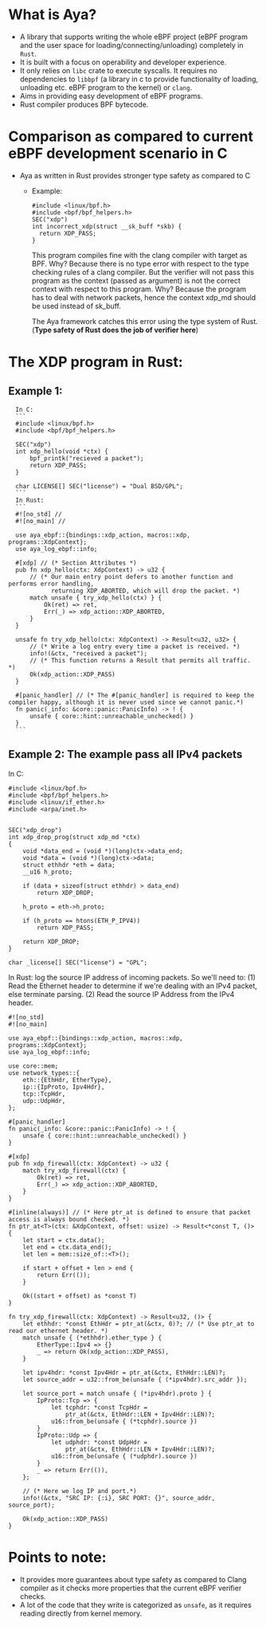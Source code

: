 # What is Aya?
- A library that supports writing the whole eBPF project (eBPF program and the user space for loading/connecting/unloading) completely in ```Rust```.
- It is built with a focus on operability and developer experience. 
- It only relies on ```libc``` crate to execute syscalls. It requires no dependencies to ```libbpf```
  (a library in c to provide functionality of loading, unloading etc. eBPF program to the kernel) or ```clang```.
- Aims in providing easy development of eBPF programs.
- Rust compiler produces BPF bytecode.

# Comparison as compared to current eBPF development scenario in C
- Aya as written in Rust provides stronger type safety as compared to C
    + Example:
      ```
      #include <linux/bpf.h>
      #include <bpf/bpf_helpers.h>
      SEC("xdp")
      int incorrect_xdp(struct __sk_buff *skb) {
        return XDP_PASS;
      }
      ```

      This program compiles fine with the clang compiler with target as BPF. Why? Because there is no type error with respect to the type checking rules of a clang compiler.
      But the verifier will not pass this program as the context (passed as argument) is not the correct context with respect to this program. Why? Because the program has to deal with
      network packets, hence the context xdp_md should be used instead of sk_buff.

      The Aya framework catches this error using the type system of Rust. (**Type safety of Rust does the job of verifier here**)

# The XDP program in Rust:
  ## Example 1:
      In C:
      ```
      #include <linux/bpf.h>
      #include <bpf/bpf_helpers.h>
      
      SEC("xdp")
      int xdp_hello(void *ctx) {
          bpf_printk("recieved a packet");
          return XDP_PASS;
      }
      
      char LICENSE[] SEC("license") = "Dual BSD/GPL";
      ```
      In Rust:
      ```
      #![no_std] // 
      #![no_main] // 
      
      use aya_ebpf::{bindings::xdp_action, macros::xdp, programs::XdpContext};
      use aya_log_ebpf::info;
      
      #[xdp] // (* Section Attributes *)
      pub fn xdp_hello(ctx: XdpContext) -> u32 {
          // (* Our main entry point defers to another function and performs error handling,
                returning XDP_ABORTED, which will drop the packet. *)
          match unsafe { try_xdp_hello(ctx) } {
              Ok(ret) => ret,
              Err(_) => xdp_action::XDP_ABORTED,
          }
      }
      
      unsafe fn try_xdp_hello(ctx: XdpContext) -> Result<u32, u32> {
          // (* Write a log entry every time a packet is received. *)
          info!(&ctx, "received a packet");
          // (* This function returns a Result that permits all traffic. *)
          Ok(xdp_action::XDP_PASS)
      }
      
      #[panic_handler] // (* The #[panic_handler] is required to keep the compiler happy, although it is never used since we cannot panic.*)
      fn panic(_info: &core::panic::PanicInfo) -> ! {
          unsafe { core::hint::unreachable_unchecked() }
      }
      ```
  
  ## Example 2: The example pass all IPv4 packets
  In C:
  ```
  #include <linux/bpf.h>
  #include <bpf/bpf_helpers.h>
  #include <linux/if_ether.h>
  #include <arpa/inet.h>
  
  
  SEC("xdp_drop")
  int xdp_drop_prog(struct xdp_md *ctx)
  {
      void *data_end = (void *)(long)ctx->data_end;
      void *data = (void *)(long)ctx->data;
      struct ethhdr *eth = data;
      __u16 h_proto;
  
      if (data + sizeof(struct ethhdr) > data_end)
          return XDP_DROP;
  
      h_proto = eth->h_proto;
  
      if (h_proto == htons(ETH_P_IPV4))
          return XDP_PASS;
  
      return XDP_DROP;
  }
  
  char _license[] SEC("license") = "GPL";
  ```
  In Rust: log the source IP address of incoming packets. So we'll need to:
           (1) Read the Ethernet header to determine if we're dealing with an IPv4 packet, else terminate parsing.
           (2) Read the source IP Address from the IPv4 header.
  ```
  #![no_std]
  #![no_main]
  
  use aya_ebpf::{bindings::xdp_action, macros::xdp, programs::XdpContext};
  use aya_log_ebpf::info;
  
  use core::mem;
  use network_types::{
      eth::{EthHdr, EtherType},
      ip::{IpProto, Ipv4Hdr},
      tcp::TcpHdr,
      udp::UdpHdr,
  };
  
  #[panic_handler]
  fn panic(_info: &core::panic::PanicInfo) -> ! {
      unsafe { core::hint::unreachable_unchecked() }
  }
  
  #[xdp]
  pub fn xdp_firewall(ctx: XdpContext) -> u32 {
      match try_xdp_firewall(ctx) {
          Ok(ret) => ret,
          Err(_) => xdp_action::XDP_ABORTED,
      }
  }
  
  #[inline(always)] // (* Here ptr_at is defined to ensure that packet access is always bound checked. *)
  fn ptr_at<T>(ctx: &XdpContext, offset: usize) -> Result<*const T, ()> {
      let start = ctx.data();
      let end = ctx.data_end();
      let len = mem::size_of::<T>();
  
      if start + offset + len > end {
          return Err(());
      }
  
      Ok((start + offset) as *const T)
  }
  
  fn try_xdp_firewall(ctx: XdpContext) -> Result<u32, ()> {
      let ethhdr: *const EthHdr = ptr_at(&ctx, 0)?; // (* Use ptr_at to read our ethernet header. *)
      match unsafe { (*ethhdr).ether_type } {
          EtherType::Ipv4 => {}
          _ => return Ok(xdp_action::XDP_PASS),
      }
  
      let ipv4hdr: *const Ipv4Hdr = ptr_at(&ctx, EthHdr::LEN)?;
      let source_addr = u32::from_be(unsafe { (*ipv4hdr).src_addr });
  
      let source_port = match unsafe { (*ipv4hdr).proto } {
          IpProto::Tcp => {
              let tcphdr: *const TcpHdr =
                  ptr_at(&ctx, EthHdr::LEN + Ipv4Hdr::LEN)?;
              u16::from_be(unsafe { (*tcphdr).source })
          }
          IpProto::Udp => {
              let udphdr: *const UdpHdr =
                  ptr_at(&ctx, EthHdr::LEN + Ipv4Hdr::LEN)?;
              u16::from_be(unsafe { (*udphdr).source })
          }
          _ => return Err(()),
      };
  
      // (* Here we log IP and port.*)
      info!(&ctx, "SRC IP: {:i}, SRC PORT: {}", source_addr, source_port);
  
      Ok(xdp_action::XDP_PASS)
  }

  ```
    

# Points to note:
- It provides more guarantees about type safety as compared to Clang compiler as it checks more properties that the current eBPF verifier checks.
- A lot of the code that they write is categorized as ```unsafe```, as it requires reading directly from kernel memory.
